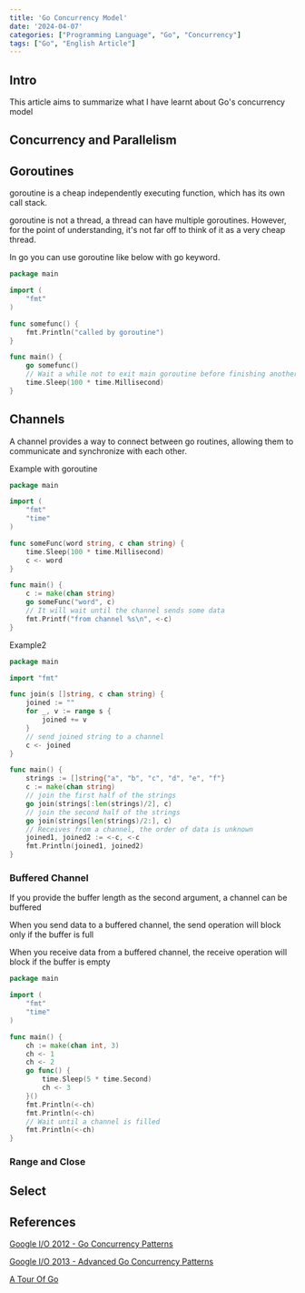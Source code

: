 ```yaml
---
title: 'Go Concurrency Model'
date: '2024-04-07'
categories: ["Programming Language", "Go", "Concurrency"]
tags: ["Go", "English Article"]
---
```


## Intro

This article aims to summarize what I have learnt about Go's concurrency model

## Concurrency and Parallelism

## Goroutines

goroutine is a cheap independently executing function, which has its own call stack.

goroutine is not a thread, a thread can have multiple goroutines.
However, for the point of understanding, it's not far off to think of it as a very cheap thread.

In go you can use goroutine like below with go keyword.

```go
package main

import (
	"fmt"
)

func somefunc() {
    fmt.Println("called by goroutine")
}

func main() {
    go somefunc()
    // Wait a while not to exit main goroutine before finishing another goroutine
    time.Sleep(100 * time.Millisecond)
}
```

## Channels

A channel provides a way to connect between go routines, allowing them to communicate and synchronize with each other.

Example with goroutine

```go
package main

import (
	"fmt"
	"time"
)

func someFunc(word string, c chan string) {
    time.Sleep(100 * time.Millisecond)
	c <- word
}

func main() {
	c := make(chan string)
	go someFunc("word", c)
    // It will wait until the channel sends some data
	fmt.Printf("from channel %s\n", <-c)
}
```

Example2

```go
package main

import "fmt"

func join(s []string, c chan string) {
	joined := ""
	for _, v := range s {
		joined += v
	}
    // send joined string to a channel
	c <- joined
}

func main() {
	strings := []string{"a", "b", "c", "d", "e", "f"}
	c := make(chan string)
    // join the first half of the strings
	go join(strings[:len(strings)/2], c)
    // join the second half of the strings
	go join(strings[len(strings)/2:], c)
    // Receives from a channel, the order of data is unknown
	joined1, joined2 := <-c, <-c
	fmt.Println(joined1, joined2)
}

```

### Buffered Channel

If you provide the buffer length as the second argument, a channel can be buffered

When you send data to a buffered channel, the send operation will block only if the buffer is full

When you receive data from a buffered channel, the receive operation will block if the buffer is empty

```go
package main

import (
	"fmt"
	"time"
)

func main() {
	ch := make(chan int, 3)
	ch <- 1
	ch <- 2
	go func() {
		time.Sleep(5 * time.Second)
		ch <- 3
	}()
	fmt.Println(<-ch)
	fmt.Println(<-ch)
    // Wait until a channel is filled
	fmt.Println(<-ch)
}
```

### Range and Close


## Select



## References

[Google I/O 2012 - Go Concurrency Patterns
](https://www.youtube.com/watch?v=f6kdp27TYZs)

[Google I/O 2013 - Advanced Go Concurrency Patterns
](https://www.youtube.com/watch?v=QDDwwePbDtw)

[A Tour Of Go](https://go.dev/tour/concurrency/1)
